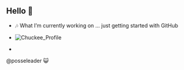 ## Hello  👋

- 🎶 What I’m currently working on ...   just getting started with GitHub

- ![Chuckee_Profile](https://github.com/user-attachments/assets/ae1612b4-2183-439a-8874-9ee1a6cd92f0)
- 
@posseleader 😺


<!--
**Bruskii2/Bruskii2** is a ✨ _special_ ✨ repository because its `README.md` (this file) appears on your GitHub profile.

Here are some ideas to get you started:

- 🔭 I’m currently working on ...
- 🌱 I’m currently learning ...
- 👯 I’m looking to collaborate on ...
- 🤔 I’m looking for help with ...

-->

